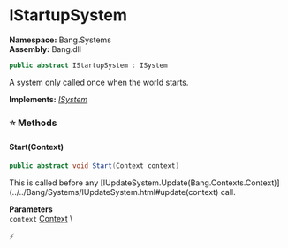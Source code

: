 # IStartupSystem

**Namespace:** Bang.Systems \
**Assembly:** Bang.dll

```csharp
public abstract IStartupSystem : ISystem
```

A system only called once when the world starts.

**Implements:** _[ISystem](../../Bang/Systems/ISystem.html)_

### ⭐ Methods
#### Start(Context)
```csharp
public abstract void Start(Context context)
```

This is called before any [IUpdateSystem.Update(Bang.Contexts.Context)](../../Bang/Systems/IUpdateSystem.html#update(context) call.

**Parameters** \
`context` [Context](../../Bang/Contexts/Context.html) \



⚡